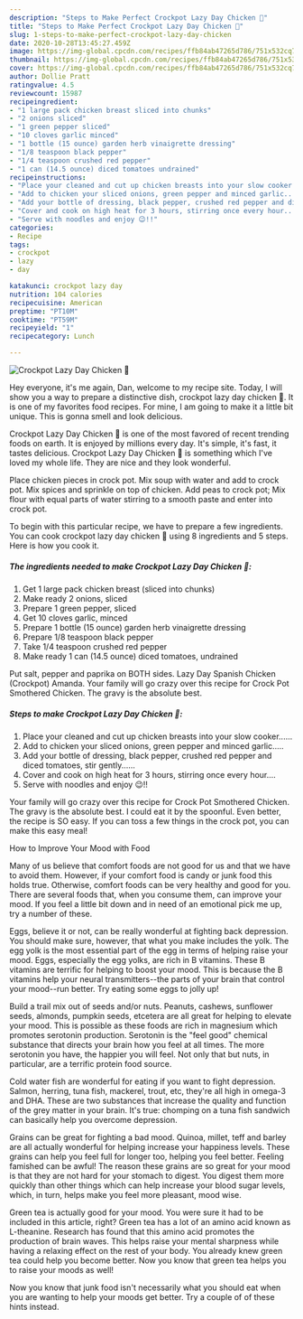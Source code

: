 ```yaml
---
description: "Steps to Make Perfect Crockpot Lazy Day Chicken 🍗"
title: "Steps to Make Perfect Crockpot Lazy Day Chicken 🍗"
slug: 1-steps-to-make-perfect-crockpot-lazy-day-chicken
date: 2020-10-28T13:45:27.459Z
image: https://img-global.cpcdn.com/recipes/ffb84ab47265d786/751x532cq70/crockpot-lazy-day-chicken-🍗-recipe-main-photo.jpg
thumbnail: https://img-global.cpcdn.com/recipes/ffb84ab47265d786/751x532cq70/crockpot-lazy-day-chicken-🍗-recipe-main-photo.jpg
cover: https://img-global.cpcdn.com/recipes/ffb84ab47265d786/751x532cq70/crockpot-lazy-day-chicken-🍗-recipe-main-photo.jpg
author: Dollie Pratt
ratingvalue: 4.5
reviewcount: 15987
recipeingredient:
- "1 large pack chicken breast sliced into chunks"
- "2 onions sliced"
- "1 green pepper sliced"
- "10 cloves garlic minced"
- "1 bottle (15 ounce) garden herb vinaigrette dressing"
- "1/8 teaspoon black pepper"
- "1/4 teaspoon crushed red pepper"
- "1 can (14.5 ounce) diced tomatoes undrained"
recipeinstructions:
- "Place your cleaned and cut up chicken breasts into your slow cooker......"
- "Add to chicken your sliced onions, green pepper and minced garlic....."
- "Add your bottle of dressing, black pepper, crushed red pepper and diced tomatoes, stir gently......"
- "Cover and cook on high heat for 3 hours, stirring once every hour...."
- "Serve with noodles and enjoy 😉!!"
categories:
- Recipe
tags:
- crockpot
- lazy
- day

katakunci: crockpot lazy day 
nutrition: 104 calories
recipecuisine: American
preptime: "PT10M"
cooktime: "PT59M"
recipeyield: "1"
recipecategory: Lunch

---
```



![Crockpot Lazy Day Chicken 🍗](https://img-global.cpcdn.com/recipes/ffb84ab47265d786/751x532cq70/crockpot-lazy-day-chicken-🍗-recipe-main-photo.jpg)

Hey everyone, it's me again, Dan, welcome to my recipe site. Today, I will show you a way to prepare a distinctive dish, crockpot lazy day chicken 🍗. It is one of my favorites food recipes. For mine, I am going to make it a little bit unique. This is gonna smell and look delicious.

Crockpot Lazy Day Chicken 🍗 is one of the most favored of recent trending foods on earth. It is enjoyed by millions every day. It's simple, it's fast, it tastes delicious. Crockpot Lazy Day Chicken 🍗 is something which I've loved my whole life. They are nice and they look wonderful.

Place chicken pieces in crock pot. Mix soup with water and add to crock pot. Mix spices and sprinkle on top of chicken. Add peas to crock pot; Mix flour with equal parts of water stirring to a smooth paste and enter into crock pot.


To begin with this particular recipe, we have to prepare a few ingredients. You can cook crockpot lazy day chicken 🍗 using 8 ingredients and 5 steps. Here is how you cook it.

<!--inarticleads1-->

##### The ingredients needed to make Crockpot Lazy Day Chicken 🍗:

1. Get 1 large pack chicken breast (sliced into chunks)
1. Make ready 2 onions, sliced
1. Prepare 1 green pepper, sliced
1. Get 10 cloves garlic, minced
1. Prepare 1 bottle (15 ounce) garden herb vinaigrette dressing
1. Prepare 1/8 teaspoon black pepper
1. Take 1/4 teaspoon crushed red pepper
1. Make ready 1 can (14.5 ounce) diced tomatoes, undrained


Put salt, pepper and paprika on BOTH sides. Lazy Day Spanish Chicken (Crockpot) Amanda. Your family will go crazy over this recipe for Crock Pot Smothered Chicken. The gravy is the absolute best. 

<!--inarticleads2-->

##### Steps to make Crockpot Lazy Day Chicken 🍗:

1. Place your cleaned and cut up chicken breasts into your slow cooker......
1. Add to chicken your sliced onions, green pepper and minced garlic.....
1. Add your bottle of dressing, black pepper, crushed red pepper and diced tomatoes, stir gently......
1. Cover and cook on high heat for 3 hours, stirring once every hour....
1. Serve with noodles and enjoy 😉!!


Your family will go crazy over this recipe for Crock Pot Smothered Chicken. The gravy is the absolute best. I could eat it by the spoonful. Even better, the recipe is SO easy. If you can toss a few things in the crock pot, you can make this easy meal! 

How to Improve Your Mood with Food


Many of us believe that comfort foods are not good for us and that we have to avoid them. However, if your comfort food is candy or junk food this holds true. Otherwise, comfort foods can be very healthy and good for you. There are several foods that, when you consume them, can improve your mood. If you feel a little bit down and in need of an emotional pick me up, try a number of these.

Eggs, believe it or not, can be really wonderful at fighting back depression. You should make sure, however, that what you make includes the yolk. The egg yolk is the most essential part of the egg in terms of helping raise your mood. Eggs, especially the egg yolks, are rich in B vitamins. These B vitamins are terrific for helping to boost your mood. This is because the B vitamins help your neural transmitters--the parts of your brain that control your mood--run better. Try eating some eggs to jolly up!

Build a trail mix out of seeds and/or nuts. Peanuts, cashews, sunflower seeds, almonds, pumpkin seeds, etcetera are all great for helping to elevate your mood. This is possible as these foods are rich in magnesium which promotes serotonin production. Serotonin is the "feel good" chemical substance that directs your brain how you feel at all times. The more serotonin you have, the happier you will feel. Not only that but nuts, in particular, are a terrific protein food source.

Cold water fish are wonderful for eating if you want to fight depression. Salmon, herring, tuna fish, mackerel, trout, etc, they're all high in omega-3 and DHA. These are two substances that increase the quality and function of the grey matter in your brain. It's true: chomping on a tuna fish sandwich can basically help you overcome depression. 

Grains can be great for fighting a bad mood. Quinoa, millet, teff and barley are all actually wonderful for helping increase your happiness levels. These grains can help you feel full for longer too, helping you feel better. Feeling famished can be awful! The reason these grains are so great for your mood is that they are not hard for your stomach to digest. You digest them more quickly than other things which can help increase your blood sugar levels, which, in turn, helps make you feel more pleasant, mood wise.

Green tea is actually good for your mood. You were sure it had to be included in this article, right? Green tea has a lot of an amino acid known as L-theanine. Research has found that this amino acid promotes the production of brain waves. This helps raise your mental sharpness while having a relaxing effect on the rest of your body. You already knew green tea could help you become better. Now you know that green tea helps you to raise your moods as well!

Now you know that junk food isn't necessarily what you should eat when you are wanting to help your moods get better. Try  a  couple of  of  these  hints  instead.


